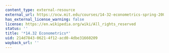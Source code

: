 ```yaml
---
content_type: external-resource
external_url: https://ocw.mit.edu/courses/14-32-econometrics-spring-2007
has_external_license_warning: false
license: https://en.wikipedia.org/wiki/All_rights_reserved
status: ''
title: '*14.32 Econometrics*'
uid: 214d7843-0621-4f12-acd0-4dbe31660209
wayback_url: ''
---
```

